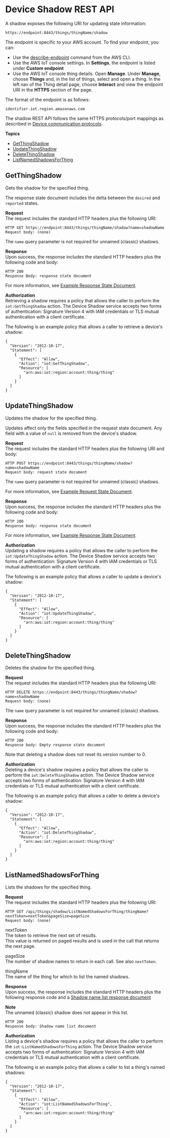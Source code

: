 # Device Shadow REST API<a name="device-shadow-rest-api"></a>

A shadow exposes the following URI for updating state information:

```
https://endpoint:8443/things/thingName/shadow
```

The endpoint is specific to your AWS account\. To find your endpoint, you can:
+ Use the [describe\-endpoint](https://docs.aws.amazon.com/cli/latest/reference/iot/describe-endpoint.html) command from the AWS CLI\.
+ Use the AWS IoT console settings\. In **Settings**, the endpoint is listed under **Custom endpoint**
+ Use the AWS IoT console thing details\. Open **Manage**\. Under **Manage**, choose **Things** and, in the list of things, select and open a thing\. In the left nav of the Thing detail page, choose **Interact** and view the endpoint URI in the **HTTPS** section of the page\.

The format of the endpoint is as follows:

```
identifier.iot.region.amazonaws.com
```

The shadow REST API follows the same HTTPS protocols/port mappings as described in [Device communication protocols](protocols.md)\.

**Topics**
+ [GetThingShadow](#API_GetThingShadow)
+ [UpdateThingShadow](#API_UpdateThingShadow)
+ [DeleteThingShadow](#API_DeleteThingShadow)
+ [ListNamedShadowsForThing](#API_ListNamedShadowsForThing)

## GetThingShadow<a name="API_GetThingShadow"></a>

Gets the shadow for the specified thing\.

The response state document includes the delta between the `desired` and `reported` states\.

**Request**  
The request includes the standard HTTP headers plus the following URI:

```
HTTP GET https://endpoint:8443/things/thingName/shadow?name=shadowName
Request body: (none)
```

The `name` query parameter is not required for unnamed \(classic\) shadows\.

**Response**  
Upon success, the response includes the standard HTTP headers plus the following code and body:

```
HTTP 200
Response Body: response state document
```

For more information, see [Example Response State Document](device-shadow-document.md#device-shadow-example-response-json)\.

**Authorization**  
Retrieving a shadow requires a policy that allows the caller to perform the `iot:GetThingShadow` action\. The Device Shadow service accepts two forms of authentication: Signature Version 4 with IAM credentials or TLS mutual authentication with a client certificate\.

The following is an example policy that allows a caller to retrieve a device's shadow:

```
{
  "Version": "2012-10-17",
  "Statement": [
    {
      "Effect": "Allow",
      "Action": "iot:GetThingShadow",
      "Resource": [
        "arn:aws:iot:region:account:thing/thing"
      ]
    }
  ]
}
```

## UpdateThingShadow<a name="API_UpdateThingShadow"></a>

Updates the shadow for the specified thing\.

Updates affect only the fields specified in the request state document\. Any field with a value of `null` is removed from the device's shadow\.

**Request**  
The request includes the standard HTTP headers plus the following URI and body:

```
HTTP POST https://endpoint:8443/things/thingName/shadow?name=shadowName
Request body: request state document
```

The `name` query parameter is not required for unnamed \(classic\) shadows\.

For more information, see [Example Request State Document](device-shadow-document.md#device-shadow-example-request-json)\.

**Response**  
Upon success, the response includes the standard HTTP headers plus the following code and body:

```
HTTP 200
Response body: response state document
```

For more information, see [Example Response State Document](device-shadow-document.md#device-shadow-example-response-json)\.

**Authorization**  
Updating a shadow requires a policy that allows the caller to perform the `iot:UpdateThingShadow` action\. The Device Shadow service accepts two forms of authentication: Signature Version 4 with IAM credentials or TLS mutual authentication with a client certificate\.

The following is an example policy that allows a caller to update a device's shadow:

```
{
  "Version": "2012-10-17",
  "Statement": [
    {
      "Effect": "Allow",
      "Action": "iot:UpdateThingShadow",
      "Resource": [
        "arn:aws:iot:region:account:thing/thing"
      ]
    }
  ]
}
```

## DeleteThingShadow<a name="API_DeleteThingShadow"></a>

Deletes the shadow for the specified thing\.

**Request**  
The request includes the standard HTTP headers plus the following URI:

```
HTTP DELETE https://endpoint:8443/things/thingName/shadow?name=shadowName
Request body: (none)
```

The `name` query parameter is not required for unnamed \(classic\) shadows\.

**Response**  
Upon success, the response includes the standard HTTP headers plus the following code and body:

```
HTTP 200
Response body: Empty response state document
```

Note that deleting a shadow does not reset its version number to 0\.

**Authorization**  
Deleting a device's shadow requires a policy that allows the caller to perform the `iot:DeleteThingShadow` action\. The Device Shadow service accepts two forms of authentication: Signature Version 4 with IAM credentials or TLS mutual authentication with a client certificate\.

The following is an example policy that allows a caller to delete a device's shadow:

```
{
  "Version": "2012-10-17",
  "Statement": [
    {
      "Effect": "Allow",
      "Action": "iot:DeleteThingShadow",
      "Resource": [
        "arn:aws:iot:region:account:thing/thing"
      ]
    }
  ]
}
```

## ListNamedShadowsForThing<a name="API_ListNamedShadowsForThing"></a>

Lists the shadows for the specified thing\.

**Request**  
The request includes the standard HTTP headers plus the following URI:

```
HTTP GET /api/things/shadow/ListNamedShadowsForThing/thingName?nextToken=nextToken&pageSize=pageSize
Request body: (none)
```

nextToken  
The token to retrieve the next set of results\.  
This value is returned on paged results and is used in the call that returns the next page\.

pageSize  
The number of shadow names to return in each call\. See also `nextToken`\.

thingName  
The name of the thing for which to list the named shadows\.

**Response**  
Upon success, the response includes the standard HTTP headers plus the following response code and a [Shadow name list response document](device-shadow-document.md#device-shadow-list-json)

**Note**  
The unnamed \(classic\) shadow does not appear in this list\.

```
HTTP 200
Response body: Shadow name list document
```

**Authorization**  
Listing a device's shadow requires a policy that allows the caller to perform the `iot:ListNamedShadowsForThing` action\. The Device Shadow service accepts two forms of authentication: Signature Version 4 with IAM credentials or TLS mutual authentication with a client certificate\.

The following is an example policy that allows a caller to list a thing's named shadows:

```
{
  "Version": "2012-10-17",
  "Statement": [
    {
      "Effect": "Allow",
      "Action": "iot:ListNamedShadowsForThing",
      "Resource": [
        "arn:aws:iot:region:account:thing/thing"
      ]
    }
  ]
}
```